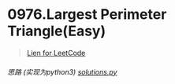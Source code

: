 # 0976.Largest Perimeter Triangle(Easy)

> [Lien for LeetCode](https://leetcode.com/problems/largest-perimeter-triangle/)

###### 思路 (实现为python3)  [solutions.py](https://github.com/odcowl/LeetCode/blob/master/0976_Largest_Perimeter_Triangle/solution.py)
